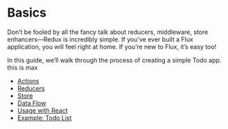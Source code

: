 # Basics

Don’t be fooled by all the fancy talk about reducers, middleware, store enhancers—Redux is incredibly simple. If you’ve ever built a Flux application, you will feel right at home. If you’re new to Flux, it’s easy too!

In this guide, we’ll walk through the process of creating a simple Todo app. this is max

* [Actions](Actions.md)
* [Reducers](Reducers.md)
* [Store](Store.md)
* [Data Flow](DataFlow.md)
* [Usage with React](UsageWithReact.md)
* [Example: Todo List](ExampleTodoList.md)
